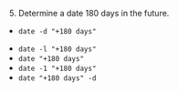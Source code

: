 5. Determine a date 180 days in the future.

+ `date -d "+180 days"`
* `date -l "+180 days"`
* `date "+180 days"`
* `date -1 "+180 days"`
* `date "+180 days" -d`
